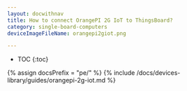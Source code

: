```yaml
---
layout: docwithnav
title: How to connect OrangePI 2G IoT to ThingsBoard?
category: single-board-computers
deviceImageFileName: orangepi2giot.png

---
```


* TOC
{:toc}

{% assign docsPrefix = "pe/" %}
{% include /docs/devices-library/guides/orangepi-2g-iot.md %}